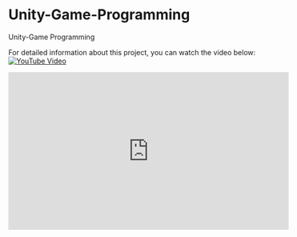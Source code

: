 # Unity-Game-Programming
Unity-Game Programming


For detailed information about this project, you can watch the video below:
[![YouTube Video](https://img.youtube.com/vi/Y__YyVCfqok/0.jpg)](https://www.youtube.com/watch?v=Y__YyVCfqok&ab_channel=MelisaDursuno%C4%9Fullar%C4%B1)

<iframe width="560" height="315" 
        src="https://www.youtube.com/embed/Y__YyVCfqok" 
        title="YouTube video player" 
        frameborder="0" 
        allow="accelerometer; autoplay; clipboard-write; encrypted-media; gyroscope; picture-in-picture" 
        allowfullscreen>
</iframe>


